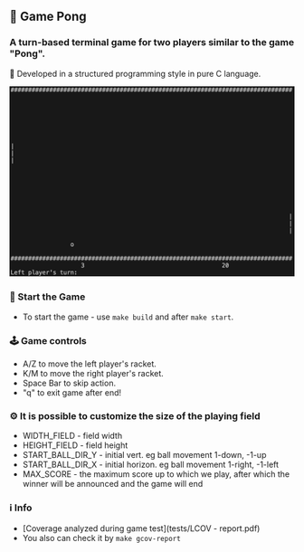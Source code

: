 ## 🏓 Game Pong

### A turn-based terminal game for two players similar to the game "Pong".
🚀 Developed in a structured programming style in pure C language.

![Screenshot_of_Game](images/Screenshot_of_Game.png)

### 🏁 Start the Game

* To start the game - use `make build` and after `make start`.

### 🕹️ Game controls
  
* A/Z to move the left player's racket.
* K/M to move the right player's racket.
* Space Bar to skip action.
* "q" to exit game after end!

### ⚙️ It is possible to customize the size of the playing field

* WIDTH_FIELD - field width
* HEIGHT_FIELD - field height
* START_BALL_DIR_Y - initial vert. eg ball movement 1-down, -1-up
* START_BALL_DIR_X - initial horizon. eg ball movement 1-right, -1-left
* MAX_SCORE - the maximum score up to which we play, after which the winner will be announced and the game will end

### ℹ️ Info

* [Coverage analyzed during game test](tests/LCOV - report.pdf)
* You also can check it by `make gcov-report`
